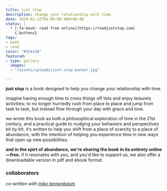 ```yaml
---
title: just stop
description: change your relationship with time.
date: 2020-02-12T04:00:00.000+00:00
status: |
  * [:fa-book: read free online](https://readjuststop.com)
    {.buttons}
tags:
- book
- read
color: "#354148"
featured:
- type: gallery
  images:
  - "/assets/uploads/just-stop-banner.jpg"

---
```

**just stop** is a book designed to help you change your relationship with time.

imagine having enough time to cross things off lists and enjoy leisurely activities; to no longer hurriedly rush from place to place and jump from task to task, but instead flow through your day with grace and love.

we wrote this book as both a philosophical exploration of time in the 21st century, and a practical guide to nudging your behaviors and perspectives bit by bit. it’s written to help you shift from a place of scarcity to a place of abundance, with the intention of helping you experience time in new ways that open up new possibilities.

**and in the spirt of abundance, we're sharing the book in its entirety online—free.**
if it resonates with you, and you'd like to support us, we also offer a downloadable version in pdf and ebook format.

### collaborators
*co-written with [mike tannenbaum](https://miketannenbaum.com)*